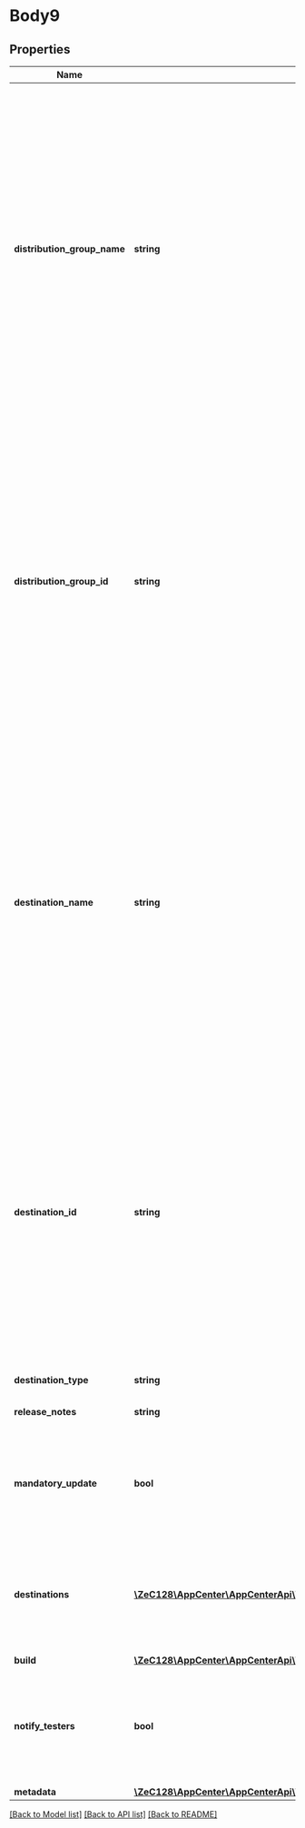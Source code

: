 # Body9

## Properties
Name | Type | Description | Notes
------------ | ------------- | ------------- | -------------
**distribution_group_name** | **string** | OBSOLETE. Will be removed in future releases - use destinations instead. Name of a distribution group. The release will be associated with this distribution group. If the distribution group doesn&#39;t exist a 400 is returned. If both distribution group name and id are passed, the id is taking precedence. | [optional] 
**distribution_group_id** | **string** | OBSOLETE. Will be removed in future releases - use destinations instead. Id of a distribution group. The release will be associated with this distribution group. If the distribution group doesn&#39;t exist a 400 is returned. If both distribution group name and id are passed, the id is taking precedence. | [optional] 
**destination_name** | **string** | OBSOLETE. Will be removed in future releases - use destinations instead. Name of a destination. The release will be associated with this destination. If the destination doesn&#39;t exist a 400 is returned. If both distribution group name and id are passed, the id is taking precedence. | [optional] 
**destination_id** | **string** | OBSOLETE. Will be removed in future releases - use destinations instead. Id of a destination. The release will be associated with this destination. If the destination doesn&#39;t exist a 400 is returned. If both destination name and id are passed, the id is taking precedence. | [optional] 
**destination_type** | **string** | Not used anymore. | [optional] 
**release_notes** | **string** | Release notes for this release. | [optional] 
**mandatory_update** | **bool** | A boolean which determines whether this version should be a mandatory update or not. | [optional] 
**destinations** | [**\ZeC128\AppCenter\AppCenterApi\V01appsownerNameappNamereleasesreleaseIdDestinations[]**](V01appsownerNameappNamereleasesreleaseIdDestinations.md) | Distribute this release under the following list of destinations (store groups or distribution groups). | [optional] 
**build** | [**\ZeC128\AppCenter\AppCenterApi\V01appsownerNameappNamereleasesreleaseIdBuild**](V01appsownerNameappNamereleasesreleaseIdBuild.md) |  | [optional] 
**notify_testers** | **bool** | A boolean which determines whether to notify testers of a new release, default to true. | [optional] [default to true]
**metadata** | [**\ZeC128\AppCenter\AppCenterApi\V01appsownerNameappNamereleasesreleaseIdMetadata**](V01appsownerNameappNamereleasesreleaseIdMetadata.md) |  | [optional] 

[[Back to Model list]](../README.md#documentation-for-models) [[Back to API list]](../README.md#documentation-for-api-endpoints) [[Back to README]](../README.md)


